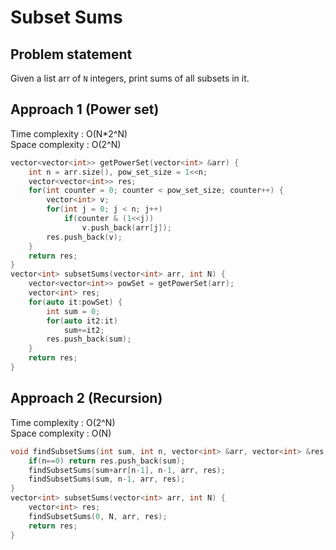 # Subset Sums

## Problem statement

Given a list arr of `N` integers, print sums of all subsets in it.

## Approach 1 (Power set)

Time complexity : O(N\*2^N)  
Space complexity : O(2^N)

```cpp
vector<vector<int>> getPowerSet(vector<int> &arr) {
    int n = arr.size(), pow_set_size = 1<<n;
    vector<vector<int>> res;
    for(int counter = 0; counter < pow_set_size; counter++) {
        vector<int> v;
        for(int j = 0; j < n; j++)
            if(counter & (1<<j))
                v.push_back(arr[j]);
        res.push_back(v);
    }
    return res;
}
vector<int> subsetSums(vector<int> arr, int N) {
    vector<vector<int>> powSet = getPowerSet(arr);
    vector<int> res;
    for(auto it:powSet) {
        int sum = 0;
        for(auto it2:it)
            sum+=it2;
        res.push_back(sum);
    }
    return res;
}
```

## Approach 2 (Recursion)

Time complexity : O(2^N)  
Space complexity : O(N)

```cpp
void findSubsetSums(int sum, int n, vector<int> &arr, vector<int> &res) {
    if(n==0) return res.push_back(sum);
    findSubsetSums(sum+arr[n-1], n-1, arr, res);
    findSubsetSums(sum, n-1, arr, res);
}
vector<int> subsetSums(vector<int> arr, int N) {
    vector<int> res;
    findSubsetSums(0, N, arr, res);
    return res;
}
```
